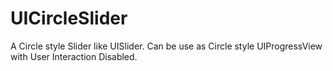 # UICircleSlider
A Circle style Slider like UISlider. Can be use as Circle style UIProgressView with User Interaction Disabled.
